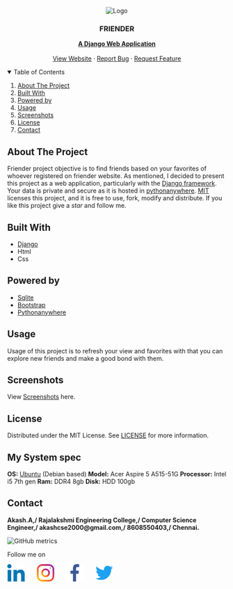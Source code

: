 <!-- PROJECT LOGO -->
<p align="center">
  <img src="https://icon-library.net//images/friends-icon-png/friends-icon-png-5.jpg" alt="Logo" width="150" height="150">
  <h3 align="center">FRIENDER</h3>
  <p align="center">
    <a href="https://www.djangoproject.com/"><strong>A Django Web Application</strong></a>
    <br />
    <br />
    <a href="https://friender.pythonanywhere.com/">View Website</a>
    ·
    <a href="https://github.com/Akash-Peace/DJANGO-WEBAPP/issues">Report Bug</a>
    ·
    <a href="https://github.com/Akash-Peace/DJANGO-WEBAPP/issues">Request Feature</a>
  </p>
</p>



<!-- TABLE OF CONTENTS -->
<details open="open">
  <summary>Table of Contents</summary>
  <ol>
    <li><a href="#about-the-project">About The Project</a></li>
    <li><a href="#built-with">Built With</a></li>
    <li><a href="#powered-by">Powered by</a></li>
    <li><a href="#usage">Usage</a></li>
    <li><a href="#screenshots">Screenshots</a></li>
    <li><a href="#license">License</a></li>
    <li><a href="#contact">Contact</a></li>
  </ol>
</details>



<!-- ABOUT THE PROJECT -->
## About The Project

Friender project objective is to find friends based on your favorites of whoever registered on friender website. As mentioned, I decided to present this project as a web application, particularly with the [Django framework](https://www.djangoproject.com/). Your data is private and secure as it is hosted in [pythonanywhere](https://www.pythonanywhere.com/). [MIT](https://github.com/Akash-Peace/DJANGO-WEBSITE/blob/master/LICENSE) licenses this project, and it is free to use, fork, modify and distribute. If you like this project give a _star_ and follow me.

## Built With

* [Django](https://www.djangoproject.com/)
* Html
* Css


## Powered by

* [Sqlite](https://www.sqlite.org/index.html)
* [Bootstrap](https://getbootstrap.com/)
* [Pythonanywhere](https://www.pythonanywhere.com/)


<!-- USAGE EXAMPLES -->
## Usage

Usage of this project is to refresh your view and favorites with that you can explore new friends and make a good bond with them.


## Screenshots

View [Screenshots](https://github.com/Akash-Peace/DJANGO-WEBAPP/tree/master/Screenshots) here.


<!-- LICENSE -->
## License

Distributed under the MIT License. See [LICENSE](https://github.com/Akash-Peace/DJANGO-WEBSITE/blob/master/LICENSE) for more information.


## My System spec

**OS:** [Ubuntu](https://ubuntu.com/) (Debian based)
**Model:** Acer Aspire 5 A515-51G 
**Processor:** Intel i5 7th gen
**Ram:** DDR4 8gb
**Disk:** HDD 100gb


<!-- CONTACT -->
## Contact

<strong>
  Akash.A,/  
  Rajalakshmi Engineering College,/
  Computer Science Engineer,/
  akashcse2000@gmail.com,/
  8608550403,/
  Chennai.
</strong>

![GitHub metrics](https://metrics.lecoq.io/Akash-Peace)  

Follow me on

[<img src='https://github.com/Akash-Peace/INDUSTRIAL-WEBSITE/blob/main/images/linkedin.png' alt='linkedin' height='40'>](https://www.linkedin.com/in/akash-2000-cse) &nbsp; &nbsp; &nbsp; [<img src='https://github.com/Akash-Peace/INDUSTRIAL-WEBSITE/blob/main/images/instagram.png' alt='instagram' height='40'>](https://www.instagram.com/nocturnal_lad) &nbsp; &nbsp; &nbsp; [<img src='https://github.com/Akash-Peace/INDUSTRIAL-WEBSITE/blob/main/images/facebook.png' alt='facebook' height='40'>](https://www.facebook.com/profile.php?id=100061841000593) &nbsp; &nbsp; &nbsp; [<img src='https://github.com/Akash-Peace/INDUSTRIAL-WEBSITE/blob/main/images/twitter.png' alt='twitter' height='40'>](https://twitter.com/AkashA53184506)  

